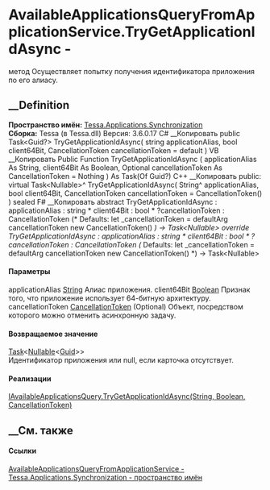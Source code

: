 # AvailableApplicationsQueryFromApplicationService.TryGetApplicationIdAsync -
метод
Осуществляет попытку получения идентификатора приложения по его алиасу.
## __Definition
 **Пространство имён:**
[Tessa.Applications.Synchronization](N_Tessa_Applications_Synchronization.htm)  
 **Сборка:** Tessa (в Tessa.dll) Версия: 3.6.0.17
C# __Копировать
     public Task<Guid?> TryGetApplicationIdAsync(
    	string applicationAlias,
    	bool client64Bit,
    	CancellationToken cancellationToken = default
    )
VB __Копировать
     Public Function TryGetApplicationIdAsync ( 
    	applicationAlias As String,
    	client64Bit As Boolean,
    	Optional cancellationToken As CancellationToken = Nothing
    ) As Task(Of Guid?)
C++ __Копировать
     public:
    virtual Task<Nullable<Guid>>^ TryGetApplicationIdAsync(
    	String^ applicationAlias, 
    	bool client64Bit, 
    	CancellationToken cancellationToken = CancellationToken()
    ) sealed
F# __Копировать
     abstract TryGetApplicationIdAsync : 
            applicationAlias : string * 
            client64Bit : bool * 
            ?cancellationToken : CancellationToken 
    (* Defaults:
            let _cancellationToken = defaultArg cancellationToken new CancellationToken()
    *)
    -> Task<Nullable<Guid>> 
    override TryGetApplicationIdAsync : 
            applicationAlias : string * 
            client64Bit : bool * 
            ?cancellationToken : CancellationToken 
    (* Defaults:
            let _cancellationToken = defaultArg cancellationToken new CancellationToken()
    *)
    -> Task<Nullable<Guid>> 
#### Параметры
applicationAlias
[String](https://learn.microsoft.com/dotnet/api/system.string)
    Алиас приложения.
client64Bit [Boolean](https://learn.microsoft.com/dotnet/api/system.boolean)
    Признак того, что приложение использует 64-битную архитектуру.
cancellationToken
[CancellationToken](https://learn.microsoft.com/dotnet/api/system.threading.cancellationtoken)
(Optional)
    Объект, посредством которого можно отменить асинхронную задачу.
#### Возвращаемое значение
[Task](https://learn.microsoft.com/dotnet/api/system.threading.tasks.task-1)<[Nullable](https://learn.microsoft.com/dotnet/api/system.nullable-1)<[Guid](https://learn.microsoft.com/dotnet/api/system.guid)>>  
Идентификатор приложения или null, если карточка отсутствует.
#### Реализации
[IAvailableApplicationsQuery.TryGetApplicationIdAsync(String, Boolean,
CancellationToken)](M_Tessa_Applications_Synchronization_IAvailableApplicationsQuery_TryGetApplicationIdAsync.htm)  
##  __См. также
#### Ссылки
[AvailableApplicationsQueryFromApplicationService -
](T_Tessa_Applications_Synchronization_AvailableApplicationsQueryFromApplicationService.htm)
[Tessa.Applications.Synchronization - пространство
имён](N_Tessa_Applications_Synchronization.htm)
